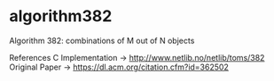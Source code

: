 # algorithm382
Algorithm 382: combinations of M out of N objects

References
C Implementation -> http://www.netlib.no/netlib/toms/382
Original Paper -> https://dl.acm.org/citation.cfm?id=362502
